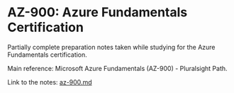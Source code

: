 # AZ-900: Azure Fundamentals Certification
Partially complete preparation notes taken while studying for the Azure Fundamentals certification.

Main reference: Microsoft Azure Fundamentals (AZ-900) - Pluralsight Path.

Link to the notes: [az-900.md](az-900.md)
